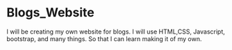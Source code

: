 # Blogs_Website
I will be creating my own website for blogs. I will use HTML,CSS, Javascript, bootstrap, and many things. So that I can learn making it of my own.
